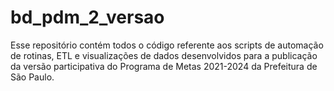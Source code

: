 # bd_pdm_2_versao

Esse repositório contém todos o código referente aos scripts de automação de rotinas, ETL e visualizações de dados desenvolvidos para a publicação da versão participativa do Programa de Metas 2021-2024 da Prefeitura de São Paulo.

